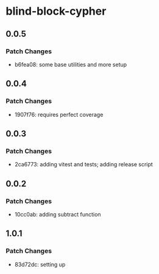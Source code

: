 # blind-block-cypher

## 0.0.5

### Patch Changes

- b6fea08: some base utilities and more setup

## 0.0.4

### Patch Changes

- 1907f76: requires perfect coverage

## 0.0.3

### Patch Changes

- 2ca6773: adding vitest and tests; adding release script

## 0.0.2

### Patch Changes

- 10cc0ab: adding subtract function

## 1.0.1

### Patch Changes

- 83d72dc: setting up
